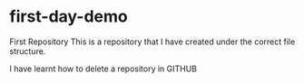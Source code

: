 # first-day-demo
First Repository
This is a repository that I have created under the correct file structure.

I have learnt how to delete a repository in GITHUB
